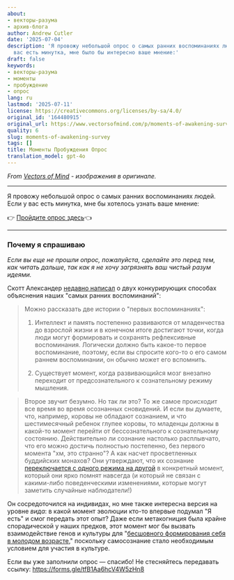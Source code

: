```yaml
---
about:
- векторы-разума
- архив-блога
author: Andrew Cutler
date: '2025-07-04'
description: 'Я провожу небольшой опрос о самых ранних воспоминаниях людей. Если у
  вас есть минутка, мне было бы интересно ваше мнение:'
draft: false
keywords:
- векторы-разума
- моменты
- пробуждение
- опрос
lang: ru
lastmod: '2025-07-11'
license: https://creativecommons.org/licenses/by-sa/4.0/
original_id: '164480915'
original_url: https://www.vectorsofmind.com/p/moments-of-awakening-survey
quality: 6
slug: moments-of-awakening-survey
tags: []
title: Моменты Пробуждения Опрос
translation_model: gpt-4o
---
```


*From [Vectors of Mind](https://www.vectorsofmind.com/p/moments-of-awakening-survey) - изображения в оригинале.*

---

Я провожу небольшой опрос о самых ранних воспоминаниях людей. Если у вас есть минутка, мне бы хотелось узнать ваше мнение:

👉 [Пройдите опрос здесь](https://forms.gle/tfB1Aa6hcV4W5zHn8)👈

* * *

### Почему я спрашиваю

_Если вы еще не прошли опрос, пожалуйста, сделайте это перед тем, как читать дальше, так как я не хочу загрязнять ваш чистый разум идеями._

Скотт Александер [недавно написал](https://www.astralcodexten.com/p/moments-of-awakening) о двух конкурирующих способах объяснения наших "самых ранних воспоминаний":

> Можно рассказать две истории о "первых воспоминаниях":
> 
> 1. Интеллект и память постепенно развиваются от младенчества до взрослой жизни и в конечном итоге достигают точки, когда люди могут формировать и сохранять рефлексивные воспоминания. Логически должно быть какое-то первое воспоминание, поэтому, если вы спросите кого-то о его самом раннем воспоминании, он обычно может его вспомнить.
> 
> 2. Существует момент, когда развивающийся мозг внезапно переходит от предсознательного к сознательному режиму мышления.
> 
> 

> 
> Второе звучит безумно. Но так ли это? То же самое происходит все время во время осознанных сновидений. И если вы думаете, что, например, коровы не обладают сознанием, и что шестимесячный ребенок глупее коровы, то младенцы должны в какой-то момент перейти от бессознательного к сознательному состоянию. Действительно ли сознание настолько расплывчато, что его можно достичь полностью постепенно, без первого момента "хм, это странно"? А как насчет просветленных буддийских монахов? Они утверждают, что их сознание [переключается с одного режима на другой](https://slatestarcodex.com/2019/10/21/the-pnse-paper/) в конкретный момент, который они ярко помнят навсегда (и который не связан с какими-либо поведенческими изменениями, которые могут заметить случайные наблюдатели!)

Он сосредоточился на индивидах, но мне также интересна версия на уровне _вида_: в какой момент эволюции кто-то впервые подумал "Я есть" и смог передать этот опыт? Даже если метакогниция была крайне спорадической у наших предков, этот момент мог бы вызвать взаимодействие генов и культуры для "[бесшовного формирования себя в молодом возрасте](https://www.vectorsofmind.com/i/140565846/weak-etoc)," поскольку самосознание стало необходимым условием для участия в культуре.

Если вы уже заполнили опрос — спасибо! Не стесняйтесь передавать ссылку: https://forms.gle/tfB1Aa6hcV4W5zHn8